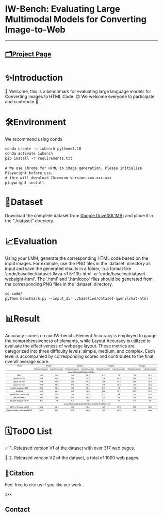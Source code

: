 # IW-Bench: Evaluating Large Multimodal Models for Converting Image-to-Web

----

## [🗂Project Page](https://iw-bench-page.vercel.app/) 
<!-- | [![GitHub Repo Stars](https://img.shields.io/github/stars/HC-Guo/Image2HTML-Benchmark?label=stars&logo=github&color=brightgreen)](https://github.com/HC-Guo/Image2HTML-Benchmark) | [![arXiv](https://img.shields.io/badge/arXiv-xxxx-b31b1b.svg?style=flat-square)](https://arxiv.org/abs/xxxx) -->

# ✨Introduction
👋 Welcome, this is a benchmark for evaluating large language models for Converting Images to HTML Code. 😊 We welcome everyone to participate and contribute 🌟. 

# 🛠Environment
We recommend using conda
```
conda create -n iwbench python=3.10
conda activate iwbench
pip install -r requirements.txt

# We use Chrome for HTML to image generation. Please initialize Playwright before use.
# thie will download Chromium version.xxx.xxx.xxx
playwright install
```

# 🚨Dataset
Download the complete dataset from [Google Drive(88.1MB)](https://drive.google.com/drive/folders/1zmQHgLvF1591gXSXWponMTBBH_SA-8Pj) and place it in the "./dataset" directory.

# 📈Evaluation
Using your LMM, generate the corresponding HTML code based on the input images. For example, use the PNG files in the 'dataset' directory as input and save the generated results in a folder, in a format like 'code/baseline/dataset-llava-v1.5-13b-html' or 'code/baseline/dataset-websight-html'. The '.html' and '.htmlcoco' files should be generated from the corresponding PNG files in the 'dataset' directory.

```
cd code/
python benchmark.py --input_dir ./baseline/dataset-qwenvlchat-html
```

# 📊Result
Accuracy scores on our IW-bench. Element Accuracy is employed to gauge the comprehensiveness of elements, while Layout Accuracy is utilized to evaluate the effectiveness of webpage layout. These metrics are categorized into three difficulty levels: simple, medium, and complex. Each level is accompanied by corresponding scores and contributes to the final overall average score.
![image](document/result.png)

# 🗓ToDO List
✅ 1. Released version V1 of the dataset with over 317 web pages.

🔘 2. Released version V2 of the dataset, a total of 1000 web pages.



## 📜Citation

Feel free to cite us if you like our work.
```
xxx
```

## Contact



